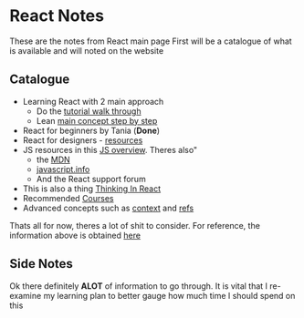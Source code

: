 # React Notes

These are the notes from React main page
First will be a catalogue of what is available and will noted on the website

## Catalogue

- Learning React with 2 main approach
  - Do the [tutorial walk through](https://reactjs.org/tutorial/tutorial.html)
  - Lean [main concept step by step](https://reactjs.org/docs/hello-world.html)
- React for beginners by Tania (**Done**)
- React for designers - [resources](https://reactfordesigners.com)
- JS resources in this [JS overview](https://developer.mozilla.org/en-US/docs/Web/JavaScript/A_re-introduction_to_JavaScript).
Theres also"
    - the [MDN](https://developer.mozilla.org/en-US/docs/Web/JavaScript)
    - [javascript.info](https://javascript.info/)
    - And the React support forum
- This is also a thing [Thinking In React](https://reactjs.org/docs/thinking-in-react.html)
- Recommended [Courses](https://reactjs.org/community/courses.html?no-cache=1)
- Advanced concepts such as [context](https://reactjs.org/docs/context.html) and [refs](https://reactjs.org/docs/refs-and-the-dom.html)

Thats all for now, theres a lot of shit to consider.
For reference, the information above is obtained [here](https://reactjs.org/docs/getting-started.html)

## Side Notes
 
Ok there definitely **ALOT** of information to go through.
It is vital that I re-examine my learning plan to better gauge how much time I should spend on this 